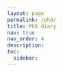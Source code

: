 ```yaml
---
layout: page
permalink: /phd/
title: PhD diary
nav: true
nav_order: 4
description:
toc:
  sidebar:
---
```


<body>
  <div id="app"></div>

  <script>
    // Docsify Configuration (see https://docsify.js.org/#/configuration)
    window.$docsify = {
      name: 'Simple Docsify Template',

      // Sidebar Configuration
      auto2top: true,
      loadSidebar: true,
      maxLevel: 0,
      // Set subMaxLevel to 0 to remove automatic display of page table of contents (TOC) in Sidebar
      subMaxLevel: 3,

      // Search Plugin Configuration
      search: {
        placeholder: 'Type to search',
        noData: 'No matches found.',
        // Headline depth, 1 - 6
        depth: 2,
      }
    };
  </script>

  <!-- Required -->
  <script src="https://cdn.jsdelivr.net/npm/docsify@4/lib/docsify.min.js"></script>

  <!-- Recommended -->
  <script src="https://cdn.jsdelivr.net/npm/docsify@4/lib/plugins/zoom-image.min.js"></script>
  <script src="https://cdn.jsdelivr.net/npm/docsify@4/lib/plugins/search.js"></script>

</body>
